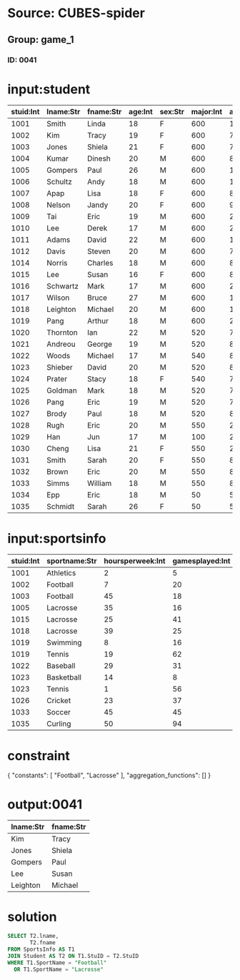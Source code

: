 # Source: CUBES-spider
## Group: game_1
### ID: 0041

# input:student

| stuid:Int | lname:Str | fname:Str | age:Int | sex:Str | major:Int | advisor:Int | city_code:Str |
|---|---|---|---|---|---|---|---|
| 1001 | Smith | Linda | 18 | F | 600 | 1121 | BAL |
| 1002 | Kim | Tracy | 19 | F | 600 | 7712 | HKG |
| 1003 | Jones | Shiela | 21 | F | 600 | 7792 | WAS |
| 1004 | Kumar | Dinesh | 20 | M | 600 | 8423 | CHI |
| 1005 | Gompers | Paul | 26 | M | 600 | 1121 | YYZ |
| 1006 | Schultz | Andy | 18 | M | 600 | 1148 | BAL |
| 1007 | Apap | Lisa | 18 | F | 600 | 8918 | PIT |
| 1008 | Nelson | Jandy | 20 | F | 600 | 9172 | BAL |
| 1009 | Tai | Eric | 19 | M | 600 | 2192 | YYZ |
| 1010 | Lee | Derek | 17 | M | 600 | 2192 | HOU |
| 1011 | Adams | David | 22 | M | 600 | 1148 | PHL |
| 1012 | Davis | Steven | 20 | M | 600 | 7723 | PIT |
| 1014 | Norris | Charles | 18 | M | 600 | 8741 | DAL |
| 1015 | Lee | Susan | 16 | F | 600 | 8721 | HKG |
| 1016 | Schwartz | Mark | 17 | M | 600 | 2192 | DET |
| 1017 | Wilson | Bruce | 27 | M | 600 | 1148 | LON |
| 1018 | Leighton | Michael | 20 | M | 600 | 1121 | PIT |
| 1019 | Pang | Arthur | 18 | M | 600 | 2192 | WAS |
| 1020 | Thornton | Ian | 22 | M | 520 | 7271 | NYC |
| 1021 | Andreou | George | 19 | M | 520 | 8722 | NYC |
| 1022 | Woods | Michael | 17 | M | 540 | 8722 | PHL |
| 1023 | Shieber | David | 20 | M | 520 | 8722 | NYC |
| 1024 | Prater | Stacy | 18 | F | 540 | 7271 | BAL |
| 1025 | Goldman | Mark | 18 | M | 520 | 7134 | PIT |
| 1026 | Pang | Eric | 19 | M | 520 | 7134 | HKG |
| 1027 | Brody | Paul | 18 | M | 520 | 8723 | LOS |
| 1028 | Rugh | Eric | 20 | M | 550 | 2311 | ROC |
| 1029 | Han | Jun | 17 | M | 100 | 2311 | PEK |
| 1030 | Cheng | Lisa | 21 | F | 550 | 2311 | SFO |
| 1031 | Smith | Sarah | 20 | F | 550 | 8772 | PHL |
| 1032 | Brown | Eric | 20 | M | 550 | 8772 | ATL |
| 1033 | Simms | William | 18 | M | 550 | 8772 | NAR |
| 1034 | Epp | Eric | 18 | M | 50 | 5718 | BOS |
| 1035 | Schmidt | Sarah | 26 | F | 50 | 5718 | WAS |

# input:sportsinfo

| stuid:Int | sportname:Str | hoursperweek:Int | gamesplayed:Int | onscholarship:Str |
|---|---|---|---|---|
| 1001 | Athletics | 2 | 5 | N |
| 1002 | Football | 7 | 20 | Y |
| 1003 | Football | 45 | 18 | Y |
| 1005 | Lacrosse | 35 | 16 | N |
| 1015 | Lacrosse | 25 | 41 | Y |
| 1018 | Lacrosse | 39 | 25 | N |
| 1019 | Swimming | 8 | 16 | Y |
| 1019 | Tennis | 19 | 62 | N |
| 1022 | Baseball | 29 | 31 | N |
| 1023 | Basketball | 14 | 8 | Y |
| 1023 | Tennis | 1 | 56 | Y |
| 1026 | Cricket | 23 | 37 | Y |
| 1033 | Soccer | 45 | 45 | Y |
| 1035 | Curling | 50 | 94 | N |

# constraint

{
  "constants": [
    "Football",
    "Lacrosse"
  ],
  "aggregation_functions": []
}

# output:0041

| lname:Str | fname:Str |
|---|---|
| Kim | Tracy |
| Jones | Shiela |
| Gompers | Paul |
| Lee | Susan |
| Leighton | Michael |

# solution

```sql
SELECT T2.lname,
       T2.fname
FROM SportsInfo AS T1
JOIN Student AS T2 ON T1.StuID = T2.StuID
WHERE T1.SportName = "Football"
  OR T1.SportName = "Lacrosse"
```
